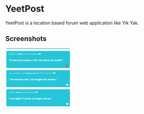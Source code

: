 # YeetPost

YeetPost is a location based forum web application like Yik Yak. 


<h2>Screenshots</h2>

<p float="left">
  <img src="screenshots/Yeets.png" width="215" />
</p>